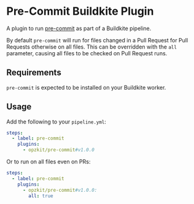 # Pre-Commit Buildkite Plugin

A plugin to run [pre-commit](https://pre-commit.com/) as part of a Buildkite pipeline.

By default `pre-commit` will run for files changed in a Pull Request for Pull Requests otherwise on all files.
This can be overridden with the `all` parameter, causing all files to be checked on Pull Request runs.

## Requirements

`pre-commit` is expected to be installed on your Buildkite worker.

## Usage

Add the following to your `pipeline.yml`:

```yaml
steps:
  - label: pre-commit
    plugins:
      - opzkit/pre-commit#v1.0.0
```

Or to run on all files even on PRs:

```yaml
steps:
  - label: pre-commit
    plugins:
      - opzkit/pre-commit#v1.0.0:
        all: true
```
